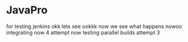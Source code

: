 # JavaPro
for testing jenkins
okk lets see ookkk
now we see
what happens nowoo
integrating now 4 attempt
now testing parallel builds attempt 3
